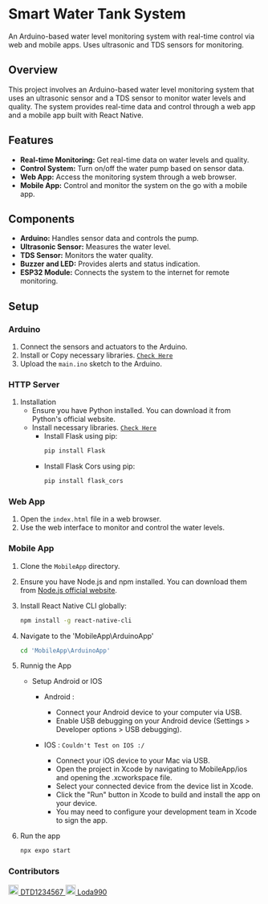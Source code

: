 # Smart Water Tank System

An Arduino-based water level monitoring system with real-time control via web and mobile apps. Uses ultrasonic and TDS sensors for monitoring.


## Overview
This project involves an Arduino-based water level monitoring system that uses an ultrasonic sensor and a TDS sensor to monitor water levels and quality. The system provides real-time data and control through a web app and a mobile app built with React Native.

## Features
- **Real-time Monitoring:** Get real-time data on water levels and quality.
- **Control System:** Turn on/off the water pump based on sensor data.
- **Web App:** Access the monitoring system through a web browser.
- **Mobile App:** Control and monitor the system on the go with a mobile app.

## Components
- **Arduino:** Handles sensor data and controls the pump.
- **Ultrasonic Sensor:** Measures the water level.
- **TDS Sensor:** Monitors the water quality.
- **Buzzer and LED:** Provides alerts and status indication.
- **ESP32 Module:** Connects the system to the internet for remote monitoring.

## Setup

### Arduino
1. Connect the sensors and actuators to the Arduino.
2. Install or Copy necessary libraries. [`Check Here`](https://github.com/Thisal-D/Smart-Water-Tank-System/tree/main/Arduino/libraries)
3. Upload the `main.ino` sketch to the Arduino.

### HTTP Server
1. Installation
    - Ensure you have Python installed. You can download it from Python's official website.
    - Install necessary libraries. [`Check Here`](https://github.com/Thisal-D/Smart-Water-Tank-System/blob/main/HttpServer/requirement.txt)
        - Install Flask using pip:
            ```bash
            pip install Flask
            ```
        - Install Flask Cors using pip:
            ```bash
            pip install flask_cors
            ```
### Web App
1. Open the `index.html` file in a web browser.
2. Use the web interface to monitor and control the water levels.

### Mobile App
1. Clone the `MobileApp` directory.

2. Ensure you have Node.js and npm installed. You can download them from [Node.js official website](https://nodejs.org/).
   
3. Install React Native CLI globally:
    ```bash
    npm install -g react-native-cli
    ```

4. Navigate to the 'MobileApp\ArduinoApp'
    ```bash
    cd 'MobileApp\ArduinoApp'
    ```

5. Runnig the App
    - Setup Android or IOS
        - Android :
            - Connect your Android device to your computer via USB.
            - Enable USB debugging on your Android device (Settings > Developer options > USB debugging).

        - IOS : ```Couldn't Test on IOS :/```
            - Connect your iOS device to your Mac via USB.
            - Open the project in Xcode by navigating to MobileApp/ios and opening the .xcworkspace file.
            - Select your connected device from the device list in Xcode.
            - Click the "Run" button in Xcode to build and install the app on your device.
            - You may need to configure your development team in Xcode to sign the app.
             
6. Run the app 
    ```bash
    npx expo start
    ```

### Contributors

<!-- Contributor 1 -->
<a href="https://github.com/DTD1234567" target="_blank">
    <img src="https://github.com/DTD1234567.png" width="20" height="20" alt="DTD1234567's GitHub profile" />
    DTD1234567
</a>

<!-- Contributor 2 -->
<a href="https://github.com/Loda990" target="_blank">
    <img src="https://github.com/Loda990.png" width="20" height="20" alt="Loda990's GitHub profile" />
    Loda990
</a>    

